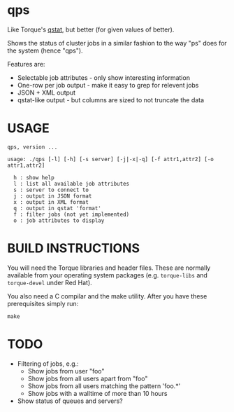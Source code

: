qps
===
Like Torque's [qstat](http://docs.adaptivecomputing.com/torque/4-2-6/help.htm#topics/commands/qstat.htm), but better (for given values of better).

Shows the status of cluster jobs in a similar fashion to the way "ps" does for
the system (hence "qps").

Features are:
  * Selectable job attributes - only show interesting information
  * One-row per job output - make it easy to grep for relevent jobs
  * JSON + XML output
  * qstat-like output - but columns are sized to not truncate the data

USAGE
=====

    qps, version ...
     
    usage: ./qps [-l] [-h] [-s server] [-j|-x|-q] [-f attr1,attr2] [-o attr1,attr2]
    
      h : show help
      l : list all available job attributes
      s : server to connect to
      j : output in JSON format
      x : output in XML format
      q : output in qstat 'format'
      f : filter jobs (not yet implemented)
      o : job attributes to display

BUILD INSTRUCTIONS
==================

You will need the Torque libraries and header files. These are normally
available from your operating system packages (e.g. `torque-libs` and
`torque-devel` under Red Hat).

You also need a C compilar and the make utility. After you have these
prerequisites simply run:

    make

TODO
====

  * Filtering of jobs, e.g.:
    * Show jobs from user "foo"
    * Show jobs from all users apart from "foo"
    * Show jobs from all users matching the pattern 'foo.*'
    * Show jobs with a walltime of more than 10 hours
  * Show status of queues and servers?
